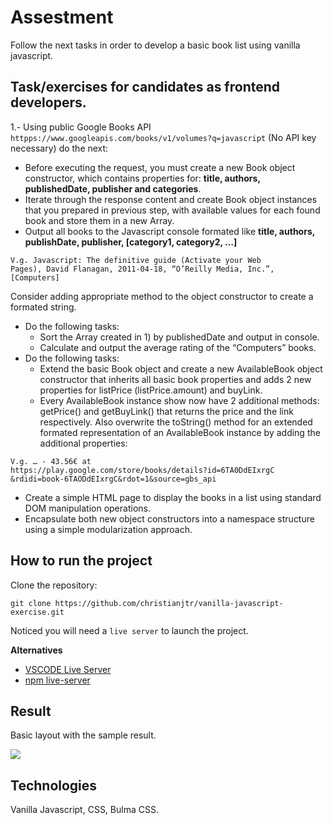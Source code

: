 # Assestment

Follow the next tasks in order to develop a basic book list using vanilla javascript.

## Task/exercises for candidates as frontend developers.
1.- Using public Google Books API `httpps://www.googleapis.com/books/v1/volumes?q=javascript` (No API key necessary) do the next:
- Before executing the request, you must create a new Book object constructor, which contains properties for: **title, authors, publishedDate, publisher and categories**.
- Iterate through the response content and create Book object instances that you prepared in previous step, with available values for each found book and store them in a new Array.
- Output all books to the Javascript console formated like **title, authors, publishDate, publisher, [category1, category2, …]**

```
V.g. Javascript: The definitive guide (Activate your Web
Pages), David Flanagan, 2011-04-18, “O’Reilly Media, Inc.”,
[Computers]
```
Consider adding appropriate method to the object constructor to create a formated
string.
- Do the following tasks:
    - Sort the Array created in 1) by publishedDate and output in console.
    - Calculate and output the average rating of the “Computers” books.
- Do the following tasks:
    - Extend the basic Book object and create a new AvailableBook object constructor that inherits all basic book properties and adds 2 new properties for listPrice (listPrice.amount) and buyLink.
    - Every AvailableBook instance show now have 2 additional methods: getPrice() and getBuyLink() that returns the price and the link respectively. Also overwrite the toString() method for an extended formated representation of an AvailableBook instance by adding the additional properties:
```
V.g. … - 43.56€ at
https://play.google.com/store/books/details?id=6TA0DdEIxrgC
&rdidi=book-6TAODdEIxrgC&rdot=1&source=gbs_api
```

- Create a simple HTML page to display the books in a list using standard DOM manipulation
operations.
- Encapsulate both new object constructors into a namespace structure using a simple
modularization approach.


## How to run the project

Clone the repository:

```shell
git clone https://github.com/christianjtr/vanilla-javascript-exercise.git
```


Noticed you will need a `live server` to launch the project.

**Alternatives**

- [VSCODE Live Server](https://marketplace.visualstudio.com/items?itemName=ritwickdey.LiveServer)
- [npm live-server](https://www.npmjs.com/package/live-server)




## Result

Basic layout with the sample result.

![](./demo/books.png)

## Technologies

Vanilla Javascript, CSS, Bulma CSS.
